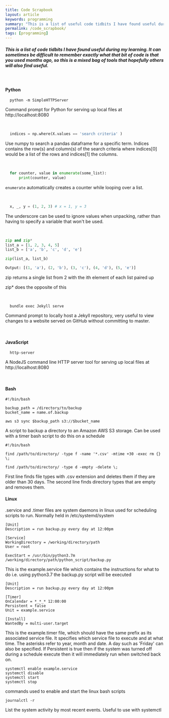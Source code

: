 ```yaml
---
title: Code Scrapbook
layout: article
keywords: programming
summary: "This is a list of useful code tidbits I have found useful during my learning."
permalink: /code_scrapbook/
tags: [programming]
---
```


##### This is a list of code tidbits I have found useful during my learning. It can sometimes be difficult to remember exactly what that bit of code is that you used months ago, so this is a mixed bag of tools that hopefully others will also find useful.

<br/>

#### Python
```
  python -m SimpleHTTPServer
```
Command prompt for Python for serving up local files at http://localhost:8080

<br/>

``` python
  indices = np.where(X.values == 'search criteria' )
```
Use numpy to search a pandas dataframe for a specific term. Indices contains the row(s) and column(s) of the search criteria where indices[0] would be a list of the rows and indices[1] the columns.

<br/>

``` python
  for counter, value in enumerate(some_list):
      print(counter, value)
```
`enumerate` automatically creates a counter while looping over a list.

<br/>

``` python
  x, _, y = (1, 2, 3) # x = 1, y = 3
```
The underscore can be used to ignore values when unpacking, rather than having to specify a variable that won't be used.

<br/>

``` python
zip and zip*
list_a = [1, 2, 3, 4, 5]
list_b = ['a', 'b', 'c', 'd', 'e']

zip(list_a, list_b)

Output: [(1, 'a'), (2, 'b'), (3, 'c'), (4, 'd'), (5, 'e')]
```
zip returns a single list from 2 with the ith element of each list paired up

zip* does the opposite of this

<br/>


```
  bundle exec Jekyll serve
```    
Command prompt to locally host a Jekyll repository, very useful to view changes to a website served on GitHub without committing to master.

<br/>

#### JavaScript


```
  http-server
```
A NodeJS command line HTTP server tool for serving up local files at http://localhost:8080

<br/>

#### Bash

```
#!/bin/bash

backup_path = /directory/to/backup
bucket_name = name.of.backup

aws s3 sync $backup_path s3://$bucket_name
```
A script to backup a directory to an Amazon AWS S3 storage. Can be used with a timer bash script to do this on a schedule

```
#!/bin/bash

find /path/to/directory/ -type f -name '*.csv' -mtime +30 -exec rm {} \;

find /path/to/directory/ -type d -empty -delete \;
```
First line finds file types with .csv extension and deletes them if they are older than 30 days.
The second line finds directory types that are empty and removes them.

#### Linux
.service and .timer files are system daemons in linux used for scheduling scripts to run.
Normally held in /etc/systemd/system

``` linux
[Unit]
Description = run backup.py every day at 12:00pm

[Service]
WorkingDirectory = /working/directory/path
User = root

ExecStart = /usr/bin/python3.7m /working/directory/path/python_script/backup.py
```
This is the example.service file which contains the instructions for what to do i.e. using python3.7 the backup.py script will be executed

``` linux
[Unit]
Description = run backup.py every day at 12:00pm

[Timer]
OnCalendar = *_*_* 12:00:00
Persistent = false
Unit = example.service

[Install]
WantedBy = multi-user.target
```
This is the example.timer file, which should have the same prefix as its associated service file. It specifies which service file to execute and at what time. The asterisks refer to year, month and date. A day such as 'Friday' can also be specified. If Persistent is true then if the system was turned off during a schedule execute then it will immediately run when switched back on.

``` linux
systemctl enable example.service
systemctl disable
systemctl start
systemctl stop
```
commands used to enable and start the linux bash scripts

``` linux
journalctl -r
```
List the system activity by most recent events. Useful to use with systemctl

